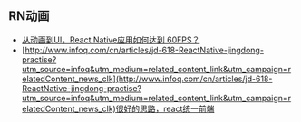 ## RN动画
- [从动画到UI，React Native应用如何达到 60FPS？](https://mp.weixin.qq.com/s?__biz=MzA3ODg4MDk0Ng==&mid=2651113282&idx=1&sn=7dd5a4b6f40003b95a4e6d179a470b78)
- [http://www.infoq.com/cn/articles/jd-618-ReactNative-jingdong-practise?utm_source=infoq&utm_medium=related_content_link&utm_campaign=relatedContent_news_clk](http://www.infoq.com/cn/articles/jd-618-ReactNative-jingdong-practise?utm_source=infoq&utm_medium=related_content_link&utm_campaign=relatedContent_news_clk)很好的思路，react统一前端